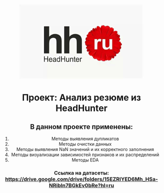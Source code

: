 <center> <img src = https://raw.githubusercontent.com/AndreyRysistov/DatasetsForPandas/main/hh%20label.jpg alt="drawing" style="width:400px;">

# <center> Проект: Анализ резюме из HeadHunter

## В данном проекте применены:

1. Методы выявления дупликатов
2. Методы очистки данных
3. Методы выявления NaN значений и их корректного заполнения
4. Методы визуализации зависимостей признаков и их распределений
5. Методы EDA


### Ссылка на датасеты: https://drive.google.com/drive/folders/15EZRIYED6Mh_HSa-NRibIn7BGkEv0bRe?hl=ru
